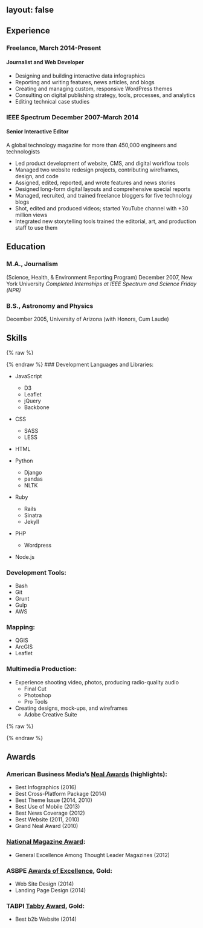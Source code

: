 layout: false
---

## Experience

### Freelance, <span class="date">March 2014-Present</span>

#### Journalist and Web Developer

- Designing and building interactive data infographics
- Reporting and writing features, news articles, and blogs
- Creating and managing custom, responsive WordPress themes
- Consulting on digital publishing strategy, tools, processes, and analytics
- Editing technical case studies

### IEEE Spectrum <span class="date">December 2007-March 2014</span>

#### Senior Interactive Editor
A global technology magazine for more than 450,000 engineers and technologists

- Led product development of website, CMS, and digital workflow tools
- Managed two website redesign projects, contributing wireframes, design, and code
- Assigned, edited, reported, and wrote features and news stories
- Designed long-form digital layouts and comprehensive special reports
- Managed, recruited, and trained freelance bloggers for five technology blogs
- Shot, edited and produced videos; started YouTube channel with +30 million views
- Integrated new storytelling tools trained the editorial, art, and production staff to use them

## Education

### M.A., Journalism
(Science, Health, & Environment Reporting Program)
December 2007, New York University
*Completed Internships at *IEEE Spectrum* and *Science Friday* (NPR)*

### B.S., Astronomy and Physics
December 2005, University of Arizona (with Honors, Cum Laude)

## Skills 
{% raw %}
<div class="skills">
{% endraw %}
### Development Languages and Libraries:

- JavaScript
	- D3
	- Leaflet
	- jQuery
	- Backbone
- CSS
	- SASS
	- LESS
- HTML


- Python
	- Django
	- pandas
	- NLTK
- Ruby
	- Rails
	- Sinatra
	- Jekyll
- PHP
	- Wordpress
- Node.js

### Development Tools:

- Bash
- Git
- Grunt
- Gulp
- AWS

### Mapping:

- QGIS
- ArcGIS
- Leaflet

### Multimedia Production:

- Experience shooting video, photos, producing radio-quality audio
	- Final Cut
	- Photoshop
	- Pro Tools
- Creating designs, mock-ups, and wireframes
	- Adobe Creative Suite

{% raw %}
</div>
{% endraw %}

## Awards

### American Business Media’s [Neal Awards](href:http://www.abmassociation.com/abm/Neal_Awards2.asp) (highlights): 
- Best Infographics (2016)
- Best Cross-Platform Package (2014)
- Best Theme Issue (2014, 2010) 
- Best Use of Mobile (2013)
- Best News Coverage (2012)
- Best Website (2011, 2010)
- Grand Neal Award (2010)

### [National Magazine Award](href:http://www.magazine.org/asme/national-magazine-awards): 
- General Excellence Among Thought Leader Magazines (2012)

### ASBPE [Awards of Excellence](href:http://www.asbpe.org/azbee-awards/), Gold: 
- Web Site Design (2014)
- Landing Page Design (2014)

### TABPI [Tabby Award](href:http://www.tabpi.org/awards.htm), Gold:
- Best b2b Website (2014)
